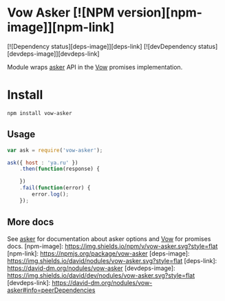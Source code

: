 Vow Asker [![NPM version][npm-image]][npm-link]
=========

[![Dependency status][deps-image]][deps-link]
[![devDependency status][devdeps-image]][devdeps-link]

Module wraps [asker](https://github.com/nodules/asker) API in the [Vow](https://github.com/dfilatov/vow) promises implementation.

# Install

```
npm install vow-asker
```

## Usage

```javascript
var ask = require('vow-asker');

ask({ host : 'ya.ru' })
    .then(function(response) {

    })
    .fail(function(error) {
        error.log();
    });
```

## More docs

See [asker](https://github.com/nodules/asker) for documentation about asker options and [Vow](https://github.com/dfilatov/vow) for promises docs.
[npm-image]: https://img.shields.io/npm/v/vow-asker.svg?style=flat
[npm-link]: https://npmjs.org/package/vow-asker
[deps-image]: https://img.shields.io/david/nodules/vow-asker.svg?style=flat
[deps-link]: https://david-dm.org/nodules/vow-asker
[devdeps-image]: https://img.shields.io/david/dev/nodules/vow-asker.svg?style=flat
[devdeps-link]: https://david-dm.org/nodules/vow-asker#info=peerDependencies

